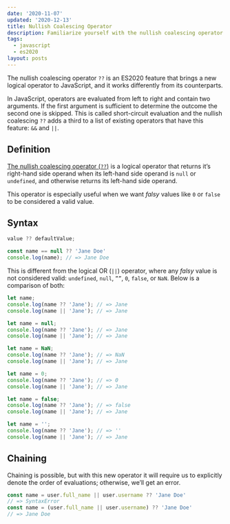 ```yaml
---
date: '2020-11-07'
updated: '2020-12-13'
title: Nullish Coalescing Operator
description: Familiarize yourself with the nullish coalescing operator
tags:
  - javascript
  - es2020
layout: posts
---
```


The nullish coalescing operator `??` is an ES2020 feature that brings a new logical operator to JavaScript, and it works differently from its counterparts.

In JavaScript, operators are evaluated from left to right and contain two arguments. If the first argument is sufficient to determine the outcome the second one is skipped. This is called short-circuit evaluation and the nullish coalescing `??` adds a third to a list of existing operators that have this feature: `&&` and `||`.

## Definition

[The nullish coalescing operator (`??`)](https://developer.mozilla.org/en-US/docs/Web/JavaScript/Reference/Operators/Nullish_coalescing_operator) is a logical operator that returns it’s right-hand side operand when its left-hand side operand is `null` or `undefined`, and otherwise returns its left-hand side operand.

This operator is especially useful when we want _falsy_ values like `0` or `false` to be considered a valid value.

## Syntax

```javascript
value ?? defaultValue;
```

```javascript
const name == null ?? 'Jane Doe'
console.log(name); // => Jane Doe
```

This is different from the logical OR (`||`) operator, where any _falsy_ value is not considered valid: `undefined`, `null`, `””`, `0`, `false`, or `NaN`. Below is a comparison of both:

```javascript
let name;
console.log(name ?? 'Jane'); // => Jane
console.log(name || 'Jane'); // => Jane

let name = null;
console.log(name ?? 'Jane'); // => Jane
console.log(name || 'Jane'); // => Jane

let name = NaN;
console.log(name ?? 'Jane'); // => NaN
console.log(name || 'Jane'); // => Jane

let name = 0;
console.log(name ?? 'Jane'); // => 0
console.log(name || 'Jane'); // => Jane

let name = false;
console.log(name ?? 'Jane'); // => false
console.log(name || 'Jane'); // => Jane

let name = '';
console.log(name ?? 'Jane'); // => ''
console.log(name || 'Jane'); // => Jane
```

## Chaining

Chaining is possible, but with this new operator it will require us to explicitly denote the order of evaluations; otherwise, we’ll get an error.

```javascript
const name = user.full_name || user.username ?? 'Jane Doe'
// => SyntaxError
const name = (user.full_name || user.username) ?? 'Jane Doe'
// => Jane Doe
```
